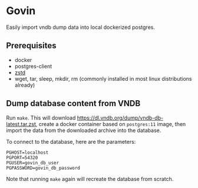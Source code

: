 # Govin

Easily import vndb dump data into local dockerized postgres.

## Prerequisites

* docker
* postgres-client
* [zstd](https://github.com/facebook/zstd)
* wget, tar, sleep, mkdir, rm (commonly installed in most linux distributions already)

## Dump database content from VNDB

Run `make`. This will download https://dl.vndb.org/dump/vndb-db-latest.tar.zst, create a docker container based on `postgres:11` image, then import the data from the downloaded archive into the database.

To connect to the database, here are the parameters:

```
PGHOST=localhost
PGPORT=54320
PGUSER=govin_db_user
PGPASSWORD=govin_db_password
```

Note that running `make` again will recreate the database from scratch.

